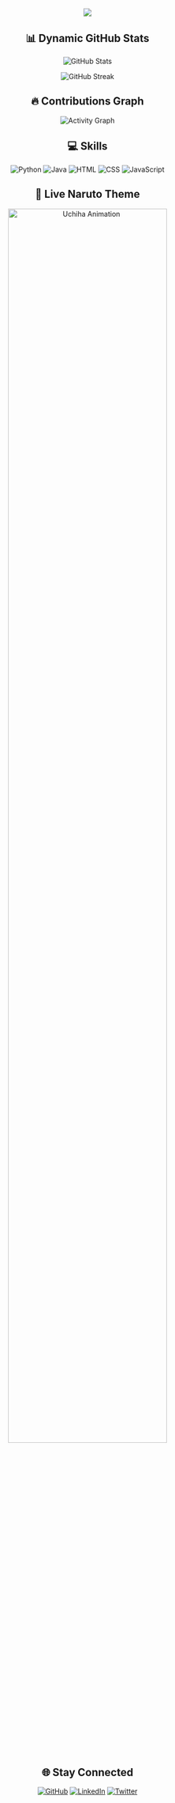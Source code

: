 <!-- 🎌 NARUTO UCHIHA-THEMED GITHUB README 🎌 -->

<h1 align="center">
  <img src="https://readme-typing-svg.herokuapp.com?font=Fira+Code&size=28&duration=2000&pause=500&color=F9A602&vCenter=true&multiline=true&width=1000&lines=🌑+Welcome+to+the+Uchiha+Realm!;🚀+19+y/o+Developer+%7C+Anime+Lover;💡+Coding,+AI,+and+the+Mangekyō+Sharingan;🔥+Innovating+Interactive+Web+Applications!;">
</h1>

<!-- Dynamic Stats Section -->
<h2 align="center">📊 Dynamic GitHub Stats</h2>
<p align="center">
  <img src="https://github-readme-stats.vercel.app/api?username=aryamehta0302&show_icons=true&theme=radical&hide_border=true" alt="GitHub Stats">
</p>
<p align="center">
  <img src="https://github-readme-streak-stats.herokuapp.com?user=aryamehta0302&theme=radical&hide_border=true&ring=F9A602" alt="GitHub Streak">
</p>

<!-- Animated Contributions Graph -->
<h2 align="center">🔥 Contributions Graph</h2>
<p align="center">
  <img src="https://github-readme-activity-graph.vercel.app/graph?username=aryamehta0302&theme=rogue&bg_color=0A0A0A&color=F9A602&line=FF4500&point=F9A602&hide_border=true" alt="Activity Graph">
</p>

<!-- Skills Section with Icons -->
<h2 align="center">💻 Skills</h2>
<p align="center">
  <img src="https://img.icons8.com/fluency/48/python.png" alt="Python">
  <img src="https://img.icons8.com/color/48/java-coffee-cup-logo--v1.png" alt="Java">
  <img src="https://img.icons8.com/office/48/html.png" alt="HTML">
  <img src="https://img.icons8.com/color/48/css3.png" alt="CSS">
  <img src="https://img.icons8.com/color/48/javascript.png" alt="JavaScript">
</p>

<!-- Live Anime-Themed Interactivity -->
<h2 align="center">🎌 Live Naruto Theme</h2>
<p align="center">
  <img src="https://64.media.tumblr.com/5ee49b3fa52999f0207ebde1e30b5d54/tumblr_pknikmHhSL1ttz8h5o1_500.gif" alt="Uchiha Animation" width="80%">
</p>

<!-- Social and Connect -->
<h2 align="center">🌐 Stay Connected</h2>
<p align="center">
  <a href="https://github.com/aryamehta0302" target="_blank"><img src="https://img.icons8.com/nolan/64/github.png" alt="GitHub"></a>
  <a href="https://linkedin.com/in/aryamehta0302" target="_blank"><img src="https://img.icons8.com/fluency/48/linkedin.png" alt="LinkedIn"></a>
  <a href="https://twitter.com/aryamehta0302" target="_blank"><img src="https://img.icons8.com/color/48/twitter-circled.png" alt="Twitter"></a>
</p>
